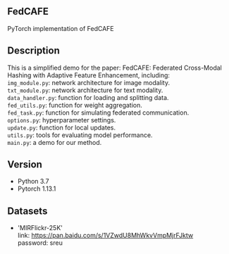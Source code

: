 ## FedCAFE
PyTorch implementation of FedCAFE


## Description
This is a simplified demo for the paper: FedCAFE: Federated Cross-Modal Hashing with Adaptive Feature Enhancement, including:  
`img_module.py`: network architecture for image modality.  
`txt_module.py`: network architecture for text modality.  
`data_handler.py`: function for loading and splitting data.  
`fed_utils.py`: function for weight aggregation.  
`fed_task.py`: function for simulating federated communication.  
`options.py`: hyperparameter settings.  
`update.py`: function for local updates.  
`utils.py`: tools for evaluating model performance.  
`main.py`: a demo for our method.


## Version
- Python 3.7
- Pytorch 1.13.1

## Datasets
- 'MIRFlickr-25K'  
link: https://pan.baidu.com/s/1VZwdU8MhWkvVmpMjrFJktw  
password: sreu